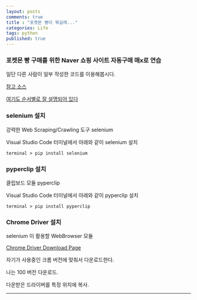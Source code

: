 ```yaml
---
layout: posts
comments: true
title : "포켓몬 빵이 뭐길래..."
categories: Life
tags: python
published: true
---
```


### 포켓몬 빵 구매를 위한 Naver 쇼핑 사이트 자동구매 매x로 연습

일단 다른 사람이 일부 작성한 코드를 이용해봅시다.

[참고 소스](https://ttend.tistory.com/816)

[여기도 순서별로 잘 설명되어 있다](https://greeksharifa.github.io/references/2020/10/30/python-selenium-usage/#install)

### selenium 설치
강력한 Web Scraping/Crawling 도구 selenium

Visual Studio Code 터미널에서 아래와 같이 selenium 설치

```
terminal > pip install selenium

```

### pyperclip 설치
클립보드 모듈 pyperclip

Visual Studio Code 터미널에서 아래와 같이 pyperclip 설치

```
terminal > pip install pyperclip

```

### Chrome Driver 설치
selenium 이 활용할 WebBrowser 모듈

[Chrome Driver Download Page](https://sites.google.com/a/chromium.org/chromedriver/downloads)

자기가 사용중인 크롬 버전에 맞춰서 다운로드한다.

나는 100 버전 다운로드.

다운받은 드라이버를 특정 위치에 복사.

---
